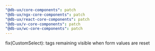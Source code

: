 ```yaml
---
"@db-ux/core-components": patch
"@db-ux/ngx-core-components": patch
"@db-ux/react-core-components": patch
"@db-ux/v-core-components": patch
"@db-ux/wc-core-components": patch
---
```


fix(CustomSelect): tags remaining visible when form values are reset
